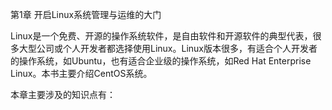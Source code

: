 第1章 开启Linux系统管理与运维的大门

Linux是一个免费、开源的操作系统软件，是自由软件和开源软件的典型代表，很多大型公司或个人开发者都选择使用Linux。Linux版本很多，有适合个人开发者的操作系统，如Ubuntu，也有适合企业级的操作系统，如Red Hat Enterprise Linux。本书主要介绍CentOS系统。

本章主要涉及的知识点有：

